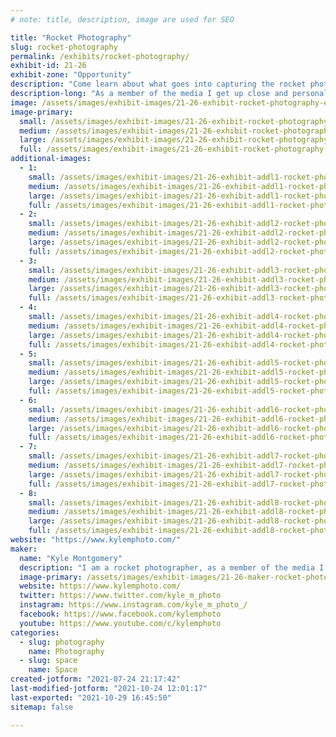 ```yaml
---
# note: title, description, image are used for SEO

title: "Rocket Photography"
slug: rocket-photography
permalink: /exhibits/rocket-photography/
exhibit-id: 21-26
exhibit-zone: "Opportunity"
description: "Come learn about what goes into capturing the rocket photos that you see online."
description-long: "As a member of the media I get up close and personal to photograph rockets.  I not only photograph launches from only a few miles away I also get to leave cameras at the pad, but for remote cameras its not as simple as just pointing the camera and clicking, these they have to be setup in advance long before the rocket is supposed to launch, from weather proofing to triggering the cameras there is a lot that goes into setting a remote camera."
image: /assets/images/exhibit-images/21-26-exhibit-rocket-photography-eos-70d-2460-large.jpg
image-primary: 
  small: /assets/images/exhibit-images/21-26-exhibit-rocket-photography-eos-70d-2460-small.jpg
  medium: /assets/images/exhibit-images/21-26-exhibit-rocket-photography-eos-70d-2460-medium.jpg
  large: /assets/images/exhibit-images/21-26-exhibit-rocket-photography-eos-70d-2460-large.jpg
  full: /assets/images/exhibit-images/21-26-exhibit-rocket-photography-eos-70d-2460-full.jpg
additional-images: 
  - 1:
    small: /assets/images/exhibit-images/21-26-exhibit-addl1-rocket-photography-20210107-153819-small.jpg
    medium: /assets/images/exhibit-images/21-26-exhibit-addl1-rocket-photography-20210107-153819-medium.jpg
    large: /assets/images/exhibit-images/21-26-exhibit-addl1-rocket-photography-20210107-153819-large.jpg
    full: /assets/images/exhibit-images/21-26-exhibit-addl1-rocket-photography-20210107-153819-full.jpg
  - 2:
    small: /assets/images/exhibit-images/21-26-exhibit-addl2-rocket-photography-20210508-173753-asdasdasda-small.jpg
    medium: /assets/images/exhibit-images/21-26-exhibit-addl2-rocket-photography-20210508-173753-asdasdasda-medium.jpg
    large: /assets/images/exhibit-images/21-26-exhibit-addl2-rocket-photography-20210508-173753-asdasdasda-large.jpg
    full: /assets/images/exhibit-images/21-26-exhibit-addl2-rocket-photography-20210508-173753-asdasdasda-full.jpg
  - 3:
    small: /assets/images/exhibit-images/21-26-exhibit-addl3-rocket-photography-eos-70d-9999-72-asdasdadsa-small.jpg
    medium: /assets/images/exhibit-images/21-26-exhibit-addl3-rocket-photography-eos-70d-9999-72-asdasdadsa-medium.jpg
    large: /assets/images/exhibit-images/21-26-exhibit-addl3-rocket-photography-eos-70d-9999-72-asdasdadsa-large.jpg
    full: /assets/images/exhibit-images/21-26-exhibit-addl3-rocket-photography-eos-70d-9999-72-asdasdadsa-full.jpg
  - 4:
    small: /assets/images/exhibit-images/21-26-exhibit-addl4-rocket-photography-eos-77d-9999-1362-small.jpg
    medium: /assets/images/exhibit-images/21-26-exhibit-addl4-rocket-photography-eos-77d-9999-1362-medium.jpg
    large: /assets/images/exhibit-images/21-26-exhibit-addl4-rocket-photography-eos-77d-9999-1362-large.jpg
    full: /assets/images/exhibit-images/21-26-exhibit-addl4-rocket-photography-eos-77d-9999-1362-full.jpg
  - 5:
    small: /assets/images/exhibit-images/21-26-exhibit-addl5-rocket-photography-eos-77d-9999-30-asdadsadsad-small.jpg
    medium: /assets/images/exhibit-images/21-26-exhibit-addl5-rocket-photography-eos-77d-9999-30-asdadsadsad-medium.jpg
    large: /assets/images/exhibit-images/21-26-exhibit-addl5-rocket-photography-eos-77d-9999-30-asdadsadsad-large.jpg
    full: /assets/images/exhibit-images/21-26-exhibit-addl5-rocket-photography-eos-77d-9999-30-asdadsadsad-full.jpg
  - 6:
    small: /assets/images/exhibit-images/21-26-exhibit-addl6-rocket-photography-eos-77d-9999-69-sdas-small.jpg
    medium: /assets/images/exhibit-images/21-26-exhibit-addl6-rocket-photography-eos-77d-9999-69-sdas-medium.jpg
    large: /assets/images/exhibit-images/21-26-exhibit-addl6-rocket-photography-eos-77d-9999-69-sdas-large.jpg
    full: /assets/images/exhibit-images/21-26-exhibit-addl6-rocket-photography-eos-77d-9999-69-sdas-full.jpg
  - 7:
    small: /assets/images/exhibit-images/21-26-exhibit-addl7-rocket-photography-img-0145-small.jpg
    medium: /assets/images/exhibit-images/21-26-exhibit-addl7-rocket-photography-img-0145-medium.jpg
    large: /assets/images/exhibit-images/21-26-exhibit-addl7-rocket-photography-img-0145-large.jpg
    full: /assets/images/exhibit-images/21-26-exhibit-addl7-rocket-photography-img-0145-full.jpg
  - 8:
    small: /assets/images/exhibit-images/21-26-exhibit-addl8-rocket-photography-eos-70d-9999-146-small.jpg
    medium: /assets/images/exhibit-images/21-26-exhibit-addl8-rocket-photography-eos-70d-9999-146-medium.jpg
    large: /assets/images/exhibit-images/21-26-exhibit-addl8-rocket-photography-eos-70d-9999-146-large.jpg
    full: /assets/images/exhibit-images/21-26-exhibit-addl8-rocket-photography-eos-70d-9999-146-full.jpg
website: "https://www.kylemphoto.com/"
maker: 
  name: "Kyle Montgomery"
  description: "I am a rocket photographer, as a member of the media I get to set cameras at rocket pad and photograph launches from the press site.  I also photograph the recovery of space hardware, like boosters returns to Port Canaveral."
  image-primary: /assets/images/exhibit-images/21-26-maker-rocket-photography-dybacoxo-medium.jpg
  website: https://www.kylemphoto.com/
  twitter: https://www.twitter.com/kyle_m_photo
  instagram: https://www.instagram.com/kyle_m_photo_/
  facebook: https://www.facebook.com/kylemphoto
  youtube: https://www.youtube.com/c/kylemphoto
categories: 
  - slug: photography
    name: Photography
  - slug: space
    name: Space
created-jotform: "2021-07-24 21:17:42"
last-modified-jotform: "2021-10-24 12:01:17"
last-exported: "2021-10-29 16:45:50"
sitemap: false

---
```

